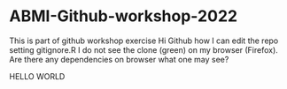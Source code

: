 # ABMI-Github-workshop-2022
This is part of github workshop exercise
Hi Github
how I can edit the repo setting gitignore.R
I do not see the clone (green) on my browser (Firefox). Are there any dependencies 
on browser what one may see?

HELLO WORLD
